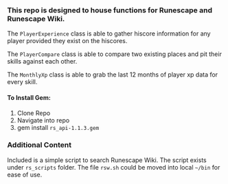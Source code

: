 
### This repo is designed to house functions for Runescape and Runescape Wiki.

The `PlayerExperience` class is able to gather hiscore information for any player provided they exist on the hiscores.

The `PlayerCompare` class is able to compare two existing places and pit their skills against each other.

The `MonthlyXp` class is able to grab the last 12 months of player xp data for every skill.

#### To Install Gem:
1. Clone Repo
2. Navigate into repo
3. gem install `rs_api-1.1.3.gem`



### Additional Content
Included is a simple script to search Runescape Wiki.
The script exists under `rs_scripts` folder. The file `rsw.sh` could be moved into local `~/bin` for ease of use.
